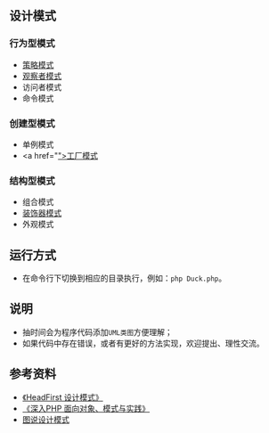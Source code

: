## 设计模式

### 行为型模式
* <a href="https://github.com/hhe0/design-pattern/tree/master/strategy-pattern">策略模式</a>
* <a href="https://github.com/hhe0/design-pattern/tree/master/observer-pattern">观察者模式</a>
* 访问者模式
* 命令模式

### 创建型模式
* 单例模式
* <a href="<a href="https://github.com/hhe0/design-pattern/tree/master/factory-pattern">">工厂模式</a>

### 结构型模式
* 组合模式
* <a href="https://github.com/hhe0/design-pattern/tree/master/decorator-pattern">装饰器模式</a>
* 外观模式

## 运行方式
* 在命令行下切换到相应的目录执行，例如：`php Duck.php`。

## 说明
* 抽时间会为程序代码添加`UML类图`方便理解；
* 如果代码中存在错误，或者有更好的方法实现，欢迎提出、理性交流。

## 参考资料
* <a href="https://book.douban.com/subject/6559267/">《HeadFirst 设计模式》</a>
* <a href="https://book.douban.com/subject/2243615/">《深入PHP 面向对象、模式与实践》</a>
* <a href="https://design-patterns.readthedocs.io/zh_CN/latest/index.html">图说设计模式</a>
